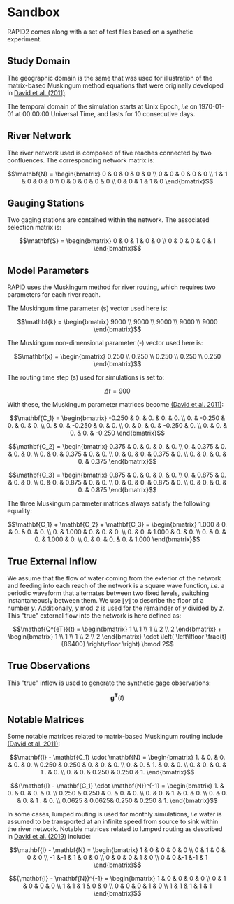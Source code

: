 # Sandbox

RAPID2 comes along with a set of test files based on a synthetic experiment.

## Study Domain

The geographic domain is the same that was used for illustration of the
matrix-based Muskingum method equations that were originally developed in
[David et al. (2011)][URL_DA2011].

The temporal domain of the simulation starts at Unix Epoch, *i.e* on
1970-01-01 at 00:00:00 Universal Time, and lasts for 10 consecutive days.

## River Network

The river network used is composed of five reaches connected by two
confluences. The corresponding network matrix is:

```math
\mathbf{N} =
\begin{bmatrix}
 0      & 0      & 0      & 0      & 0      \\
 0      & 0      & 0      & 0      & 0      \\
 1      & 1      & 0      & 0      & 0      \\
 0      & 0      & 0      & 0      & 0      \\
 0      & 0      & 1      & 1      & 0
\end{bmatrix}
```

## Gauging Stations

Two gaging stations are contained within the network. The associated
selection matrix is:

```math
\mathbf{S} =
\begin{bmatrix}
 0      & 0      & 1      & 0      & 0      \\
 0      & 0      & 0      & 0      & 1
\end{bmatrix}
```

## Model Parameters

RAPID uses the Muskingum method for river routing, which requires two
parameters for each river reach.

The Muskingum time parameter (s) vector used here is:

```math
\mathbf{k} =
\begin{bmatrix}
 9000   \\
 9000   \\
 9000   \\
 9000   \\
 9000
\end{bmatrix}
```

The Muskingum non-dimensional parameter (-) vector used here is:

```math
\mathbf{x} =
\begin{bmatrix}
 0.250  \\
 0.250  \\
 0.250  \\
 0.250  \\
 0.250
\end{bmatrix}
```

The routing time step (s) used for simulations is set to:

```math
\Delta t = 900
```

With these, the Muskingum parameter matrices become
[(David et al. 2011)][URL_DA2011]:

```math
\mathbf{C_1} =
\begin{bmatrix}
-0.250  &  0.    &  0.    &  0.    &  0.    \\
 0.     & -0.250 &  0.    &  0.    &  0.    \\
 0.     &  0.    & -0.250 &  0.    &  0.    \\
 0.     &  0.    &  0.    & -0.250 &  0.    \\
 0.     &  0.    &  0.    &  0.    & -0.250
\end{bmatrix}
```

```math
\mathbf{C_2} =
\begin{bmatrix}
 0.375 &  0.    &  0.    &  0.    &  0.    \\
 0.    &  0.375 &  0.    &  0.    &  0.    \\
 0.    &  0.    &  0.375 &  0.    &  0.    \\
 0.    &  0.    &  0.    &  0.375 &  0.    \\
 0.    &  0.    &  0.    &  0.    &  0.375
\end{bmatrix}
```

```math
\mathbf{C_3} =
\begin{bmatrix}
 0.875 &  0.    &  0.    &  0.    &  0.    \\
 0.    &  0.875 &  0.    &  0.    &  0.    \\
 0.    &  0.    &  0.875 &  0.    &  0.    \\
 0.    &  0.    &  0.    &  0.875 &  0.    \\
 0.    &  0.    &  0.    &  0.    &  0.875
\end{bmatrix}
```

The three Muskingum parameter matrices always satisfy the following equality:

```math
\mathbf{C_1} + \mathbf{C_2} + \mathbf{C_3} =
\begin{bmatrix}
 1.000 &  0.    &  0.    &  0.    &  0.    \\
 0.    &  1.000 &  0.    &  0.    &  0.    \\
 0.    &  0.    &  1.000 &  0.    &  0.    \\
 0.    &  0.    &  0.    &  1.000 &  0.    \\
 0.    &  0.    &  0.    &  0.    &  1.000
\end{bmatrix}
```

## True External Inflow

We assume that the flow of water coming from the exterior of the network
and feeding into each reach of the network is a square wave function, *i.e.* a
periodic waveform that alternates between two fixed levels, switching
instantaneously between them. We use $\lfloor y \rfloor$ to describe the floor
of a number $y$. Additionally, $y \bmod z$ is used for the remainder of $y$
divided by $z$. This "true" external flow into the network is here defined as:

```math
\mathbf{Q^{eT}}(t) =
\begin{bmatrix}
 1      \\
 1      \\
 1      \\
 2      \\
 2
\end{bmatrix}
+
\begin{bmatrix}
 1      \\
 1      \\
 1      \\
 2      \\
 2
\end{bmatrix}
\cdot
\left( \left\lfloor \frac{t}{86400} \right\rfloor \right) \bmod 2
```

## True Observations

This "true" inflow is used to generate the synthetic gage observations:

```math
\mathbf{g^{T}}(t)
```

## Notable Matrices

Some notable matrices related to matrix-based Muskingum routing include
[(David et al. 2011)][URL_DA2011]:

```math
\mathbf{I} - \mathbf{C_1} \cdot \mathbf{N} =
\begin{bmatrix}
 1.     &  0.    &  0.    &  0.    &  0.    \\
 0.250  &  0.250 &  0.    &  0.    &  0.    \\
 0.     &  0.    &  1.    &  0.    &  0.    \\
 0.     &  0.    &  0.    &  1 .   &  0.    \\
 0.     &  0.    &  0.250 &  0.250 &  1.
\end{bmatrix}
```

```math
(\mathbf{I} - \mathbf{C_1} \cdot \mathbf{N})^{-1} =
\begin{bmatrix}
 1.     &  0.    &  0.    &  0.    &  0.    \\
 0.250  &  0.250 &  0.    &  0.    &  0.    \\
 0.     &  0.    &  1.    &  0.    &  0.    \\
 0.     &  0.    &  0.    &  1 .   &  0.    \\
 0.0625 &  0.0625&  0.250 &  0.250 &  1.
\end{bmatrix}
```

In some cases, lumped routing is used for monthly simulations, *i.e* water is
assumed to be transported at an infinite speed from source to sink within the
river network. Notable matrices related to lumped routing as described in
[David et al. (2019)][URL_DA2019]
include:

```math
\mathbf{I} - \mathbf{N} =
\begin{bmatrix}
 1      & 0      & 0      & 0      & 0      \\
 0      & 1      & 0      & 0      & 0      \\
-1      &-1      & 1      & 0      & 0      \\
 0      & 0      & 0      & 1      & 0      \\
 0      & 0      &-1      &-1      & 1
\end{bmatrix}
```

```math
(\mathbf{I} - \mathbf{N})^{-1} =
\begin{bmatrix}
 1      & 0      & 0      & 0      & 0      \\
 0      & 1      & 0      & 0      & 0      \\
 1      & 1      & 1      & 0      & 0      \\
 0      & 0      & 0      & 1      & 0      \\
 1      & 1      & 1      & 1      & 1
\end{bmatrix}
```

<!-- pyml disable-num-lines 30 line-length-->
[URL_DA2011]: https://doi.org/10.1175/2011JHM1345.1
[URL_DA2019]: https://doi.org/10.1029/2019GL083342
